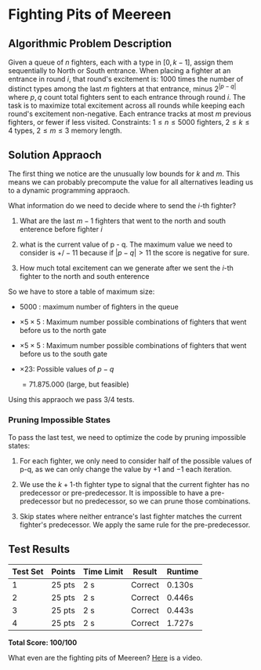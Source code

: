 # Fighting Pits of Meereen

## Algorithmic Problem Description

Given a queue of $n$ fighters, each with a type in $[0,k-1]$, assign them sequentially to North or South entrance. When placing a fighter at an entrance in round $i$, that round's excitement is: $1000$ times the number of distinct types among the last $m$ fighters at that entrance, minus $2^{|p-q|}$ where $p,q$ count total fighters sent to each entrance through round $i$. The task is to maximize total excitement across all rounds while keeping each round's excitement non-negative. Each entrance tracks at most $m$ previous fighters, or fewer if less visited. Constraints: $1 \leq n \leq 5000$ fighters, $2 \leq k \leq 4$ types, $2 \leq m \leq 3$ memory length.

## Solution Appraoch

The first thing we notice are the unusually low bounds for $k$ and $m$. This means we can probably precompute the value for all alternatives leading us to a dynamic programming appraoch.

What information do we need to decide where to send the $i$-th fighter?

1. What are the last $m-1$ fighters that went to the north and south enterence before fighter $i$

2. what is the current value of p - q. The maximum value we need to consider is $+/-11$ because if $|p-q| > 11$ the score is negative for sure.

3. How much total excitement can we generate after we sent the $i$-th fighter to the north and south enterence

So we have to store a table of maximum size:

- $5000$ : maximum number of fighters in the queue
- $\times 5 \times 5$ : Maximum number possible combinations of fighters that went before us to the north gate 
- $\times 5 \times 5$ : Maximum number possible combinations of fighters that went before us to the south gate 
- $\times 23$: Possible values of $p-q$

    $= 71.875.000$ (large, but feasible)

Using this appraoch we pass 3/4 tests.

### Pruning Impossible States

To pass the last test, we need to optimize the code by pruning impossible states:

1. For each fighter, we only need to consider half of the possible values of p-q, as we can only change the value by $+1$ and $-1$ each iteration.

2. We use the $k+1$-th fighter type to signal that the current fighter has no predecessor or pre-predecessor. It is impossible to have a pre-predecessor but no predecessor, so we can prune those combinations.

3. Skip states where neither entrance's last fighter matches the current fighter's predecessor. We apply the same rule for the pre-predecessor.


## Test Results

| Test Set | Points | Time Limit | Result | Runtime |
|----------|---------|------------|---------|----------|
| 1 | 25 pts | 2 s |  Correct | 0.130s |
| 2 | 25 pts | 2 s |  Correct | 0.446s |
| 3 | 25 pts | 2 s |  Correct | 0.443s |
| 4 | 25 pts | 2 s |  Correct | 1.727s |

**Total Score: 100/100**

What even are the fighting pits of Meereen? [Here](https://www.youtube.com/watch?v=GlXv66gFtbI&ab_channel=FirstofHisName) is a video.
